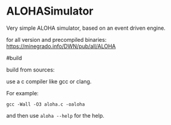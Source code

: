 # ALOHASimulator
Very simple ALOHA simulator, based on an event driven engine.


for all version and precompiled binaries: https://minegrado.info/DWN/pub/all/ALOHA


#build

build from sources:

use a c compiler like gcc or clang.

For example:

	gcc -Wall -O3 aloha.c -oaloha

and then use `aloha --help` for the help.

